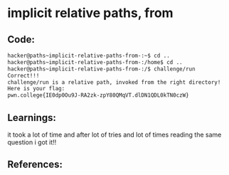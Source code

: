 # implicit relative paths, from
## Code:
```bash
hacker@paths~implicit-relative-paths-from-:~$ cd ..
hacker@paths~implicit-relative-paths-from-:/home$ cd ..
hacker@paths~implicit-relative-paths-from-:/$ challenge/run
Correct!!!
challenge/run is a relative path, invoked from the right directory!
Here is your flag:
pwn.college{IE0dp0Ou9J-RA2zk-zpY80QMqVT.dlDN1QDL0kTN0czW}
```
## Learnings:
it took a lot of time and after lot of tries and lot of times reading the same question i got it!!
## References:
